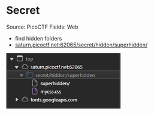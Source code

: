 # Secret

Source: PicoCTF
Fields: Web

- find hidden folders
- [saturn.picoctf.net:62065/secret/hidden/superhidden/](http://saturn.picoctf.net:62065/secret/hidden/superhidden/)

![image.png](image.png)